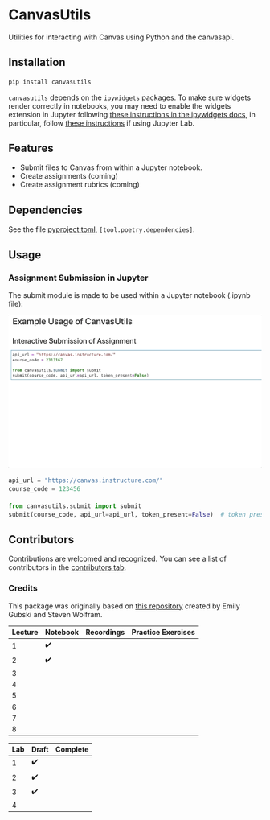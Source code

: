 # CanvasUtils

Utilities for interacting with Canvas using Python and the canvasapi.

## Installation

```bash
pip install canvasutils
```

`canvasutils` depends on the `ipywidgets` packages. To make sure widgets render correctly in notebooks, you may need to enable the widgets extension in Jupyter following [these instructions in the ipywidgets docs](https://ipywidgets.readthedocs.io/en/latest/user_install.html#installation), in particular, follow [these instructions](https://ipywidgets.readthedocs.io/en/latest/user_install.html#installing-the-jupyterlab-extension) if using Jupyter Lab.

## Features

- Submit files to Canvas from within a Jupyter notebook.
- Create assignments (coming)
- Create assignment rubrics (coming)

## Dependencies

See the file [pyproject.toml](pyproject.toml), `[tool.poetry.dependencies]`.

## Usage

### Assignment Submission in Jupyter

The submit module is made to be used within a Jupyter notebook (.ipynb file):

![](docs/img/assignment_submit.gif)

```python
api_url = "https://canvas.instructure.com/"
course_code = 123456

from canvasutils.submit import submit
submit(course_code, api_url=api_url, token_present=False)  # token present false allows you to enter token interactively.
```

## Contributors

Contributions are welcomed and recognized. You can see a list of contributors in the [contributors tab](https://github.com/TomasBeuzen/canvasutils/graphs/contributors).

### Credits

This package was originally based on [this repository](https://github.com/eagubsi/JupyterCanvasSubmit) created by Emily Gubski and Steven Wolfram.

| Lecture | Notebook | Recordings | Practice Exercises |
|---------|----------|------------|--------------------|
| 1       | ✔️       |            |                    |
| 2       | ✔️       |            |                    |
| 3       |          |            |                    |
| 4       |          |            |                    |
| 5       |          |            |                    |
| 6       |          |            |                    |
| 7       |          |            |                    |
| 8       |          |            |                    |

| Lab | Draft | Complete |
|-----|-------|----------|
| 1   | ✔️    |          |
| 2   | ✔️    |          |
| 3   | ✔️    |          |
| 4   |       |          |